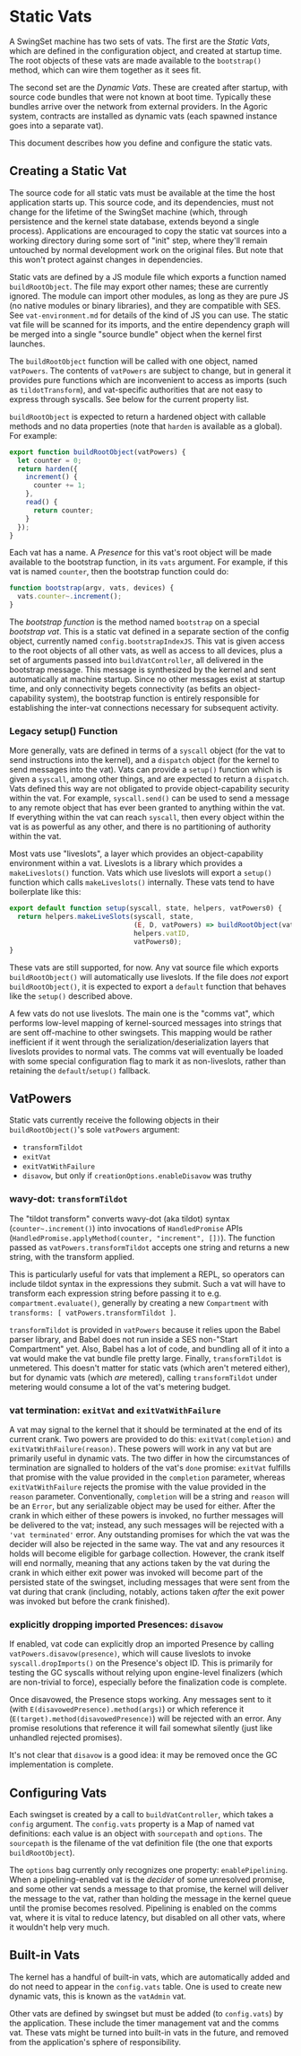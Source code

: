 # Static Vats

A SwingSet machine has two sets of vats. The first are the *Static Vats*, which are defined in the configuration object, and created at startup time. The root objects of these vats are made available to the `bootstrap()` method, which can wire them together as it sees fit.

The second set are the *Dynamic Vats*. These are created after startup, with source code bundles that were not known at boot time. Typically these bundles arrive over the network from external providers. In the Agoric system, contracts are installed as dynamic vats (each spawned instance goes into a separate vat).

This document describes how you define and configure the static vats.

## Creating a Static Vat

The source code for all static vats must be available at the time the host application starts up. This source code, and its dependencies, must not change for the lifetime of the SwingSet machine (which, through persistence and the kernel state database, extends beyond a single process). Applications are encouraged to copy the static vat sources into a working directory during some sort of "init" step, where they'll remain untouched by normal development work on the original files. But note that this won't protect against changes in dependencies.

Static vats are defined by a JS module file which exports a function named `buildRootObject`. The file may export other names; these are currently ignored. The module can import other modules, as long as they are pure JS (no native modules or binary libraries), and they are compatible with SES. See `vat-environment.md` for details of the kind of JS you can use. The static vat file will be scanned for its imports, and the entire dependency graph will be merged into a single "source bundle" object when the kernel first launches.

The `buildRootObject` function will be called with one object, named `vatPowers`. The contents of `vatPowers` are subject to change, but in general it provides pure functions which are inconvenient to access as imports (such as `tildotTransform`), and vat-specific authorities that are not easy to express through syscalls. See below for the current property list.

`buildRootObject` is expected to return a hardened object with callable methods and no data properties (note that `harden` is available as a global). For example:

```js
export function buildRootObject(vatPowers) {
  let counter = 0;
  return harden({
    increment() {
      counter += 1;
    },
    read() {
      return counter;
    }
  });
}
```

Each vat has a name. A *Presence* for this vat's root object will be made available to the bootstrap function, in its `vats` argument. For example, if this vat is named `counter`, then the bootstrap function could do:

```js
function bootstrap(argv, vats, devices) {
  vats.counter~.increment();
}
```

The *bootstrap function* is the method named `bootstrap` on a special *bootstrap vat*. This is a static vat defined in a separate section of the config object, currently named `config.bootstrapIndexJS`. This vat is given access to the root objects of all other vats, as well as access to all devices, plus a set of arguments passed into `buildVatController`, all delivered in the bootstrap message. This message is synthesized by the kernel and sent automatically at machine startup. Since no other messages exist at startup time, and only connectivity begets connectivity (as befits an object-capability system), the bootstrap function is entirely responsible for establishing the inter-vat connections necessary for subsequent activity.

### Legacy setup() Function

More generally, vats are defined in terms of a `syscall` object (for the vat to send instructions into the kernel), and a `dispatch` object (for the kernel to send messages into the vat). Vats can provide a `setup()` function which is given a `syscall`, among other things, and are expected to return a `dispatch`. Vats defined this way are not obligated to provide object-capability security within the vat. For example, `syscall.send()` can be used to send a message to any remote object that has ever been granted to anything within the vat. If everything within the vat can reach `syscall`, then every object within the vat is as powerful as any other, and there is no partitioning of authority within the vat.

Most vats use "liveslots", a layer which provides an object-capability environment within a vat. Liveslots is a library which provides a `makeLiveslots()` function. Vats which use liveslots will export a `setup()` function which calls `makeLiveslots()` internally. These vats tend to have boilerplate like this:

```js
export default function setup(syscall, state, helpers, vatPowers0) {
  return helpers.makeLiveSlots(syscall, state,
                               (E, D, vatPowers) => buildRootObject(vatPowers),
                               helpers.vatID,
                               vatPowers0);
}
```

These vats are still supported, for now. Any vat source file which exports `buildRootObject()` will automatically use liveslots. If the file does *not* export `buildRootObject()`, it is expected to export a `default` function that behaves like the `setup()` described above.

A few vats do not use liveslots. The main one is the "comms vat", which performs low-level mapping of kernel-sourced messages into strings that are sent off-machine to other swingsets. This mapping would be rather inefficient if it went through the serialization/deserialization layers that liveslots provides to normal vats. The comms vat will eventually be loaded with some special configuration flag to mark it as non-liveslots, rather than retaining the `default`/`setup()` fallback.

## VatPowers

Static vats currently receive the following objects in their `buildRootObject()`'s sole `vatPowers` argument:

* `transformTildot`
* `exitVat`
* `exitVatWithFailure`
* `disavow`, but only if `creationOptions.enableDisavow` was truthy

### wavy-dot: `transformTildot`

The "tildot transform" converts wavy-dot (aka tildot) syntax (`counter~.increment()`) into invocations of `HandledPromise` APIs (`HandledPromise.applyMethod(counter, "increment", [])`). The function passed as `vatPowers.transformTildot` accepts one string and returns a new string, with the transform applied.

This is particularly useful for vats that implement a REPL, so operators can include tildot syntax in the expressions they submit. Such a vat will have to transform each expression string before passing it to e.g. `compartment.evaluate()`, generally by creating a new `Compartment` with `transforms: [ vatPowers.transformTildot ]`.

`transformTildot` is provided in `vatPowers` because it relies upon the Babel parser library, and Babel does not run inside a SES non-"Start Compartment" yet. Also, Babel has a lot of code, and bundling all of it into a vat would make the vat bundle file pretty large. Finally, `transformTildot` is unmetered. This doesn't matter for static vats (which aren't metered either), but for dynamic vats (which *are* metered), calling `transformTildot` under metering would consume a lot of the vat's metering budget.

### vat termination: `exitVat` and `exitVatWithFailure`

A vat may signal to the kernel that it should be terminated at the end of its current crank.  Two powers are provided to do this: `exitVat(completion)` and `exitVatWithFailure(reason)`.  These powers will work in any vat but are primarily useful in dynamic vats.  The two differ in how the circumstances of termination are signalled to holders of the vat's `done` promise: `exitVat` fulfills that promise with the value provided in the `completion` parameter, whereas `exitVatWithFailure` rejects the promise with the value provided in the `reason` parameter.  Conventionally, `completion` will be a string and `reason` will be an `Error`, but any serializable object may be used for either.  After the crank in which either of these powers is invoked, no further messages will be delivered to the vat; instead, any such messages will be rejected with a `'vat terminated'` error.  Any outstanding promises for which the vat was the decider will also be rejected in the same way.  The vat and any resources it holds will become eligible for garbage collection.  However, the crank itself will end normally, meaning that any actions taken by the vat during the crank in which either exit power was invoked will become part of the persisted state of the swingset, including messages that were sent from the vat during that crank (including, notably, actions taken _after_ the exit power was invoked but before the crank finished).

### explicitly dropping imported Presences: `disavow`

If enabled, vat code can explicitly drop an imported Presence by calling `vatPowers.disavow(presence)`, which will cause liveslots to invoke `syscall.dropImports()` on the Presence's object ID. This is primarily for testing the GC syscalls without relying upon engine-level finalizers (which are non-trivial to force), especially before the finalization code is complete.

Once disavowed, the Presence stops working. Any messages sent to it (with `E(disavowedPresence).method(args)`) or which reference it (`E(target).method(disavowedPresence)`) will be rejected with an error. Any promise resolutions that reference it will fail somewhat silently (just like unhandled rejected promises).

It's not clear that `disavow` is a good idea: it may be removed once the GC implementation is complete.

## Configuring Vats

Each swingset is created by a call to `buildVatController`, which takes a `config` argument. The `config.vats` property is a Map of named vat definitions: each value is an object with `sourcepath` and `options`. The `sourcepath` is the filename of the vat definition file (the one that exports `buildRootObject`).

The `options` bag currently only recognizes one property: `enablePipelining`. When a pipelining-enabled vat is the *decider* of some unresolved promise, and some other vat sends a message to that promise, the kernel will deliver the message to the vat, rather than holding the message in the kernel queue until the promise becomes resolved. Pipelining is enabled on the comms vat, where it is vital to reduce latency, but disabled on all other vats, where it wouldn't help very much.

## Built-in Vats

The kernel has a handful of built-in vats, which are automatically added and do not need to appear in the `config.vats` table. One is used to create new dynamic vats, this is known as the `vatAdmin` vat.

Other vats are defined by swingset but must be added (to `config.vats`) by the application. These include the timer management vat and the comms vat. These vats might be turned into built-in vats in the future, and removed from the application's sphere of responsibility.
